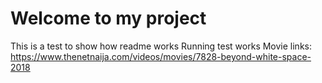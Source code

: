 # Welcome to my project

This is a test to show how readme works
Running test works
Movie links: https://www.thenetnaija.com/videos/movies/7828-beyond-white-space-2018
